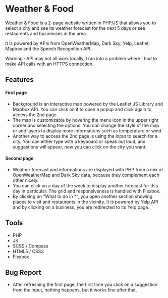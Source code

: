 # Weather & Food

Weather & Food is a 2-page website written in PHP/JS that allows you to select a city and see its weather forecast for the next 5 days or see restaurents and businesses in the area.

It is powered by APIs from OpenWeatherMap, Dark Sky, Yelp, Leaflet, Mapbox and the Speech Recognition API.

Warning : API may not all work locally, I ran into a problem where I had to make API calls with an HTTPS connection.

## Features 
#### First page
- Background is an interactive map powered by the Leaflet JS Library and Mapbox API. You can click on it to open a popup and click again to access the 2nd page.
- The map is customizable by hovering the menu icon in the upper right corner and selecting the options. You can change the style of the map or add layers to display more informations such as temperature or wind.
- Another way to access the 2nd page is using the input to search for a city. You can either type with a keyboard or speak out loud, and suggestions will appear, now you can click on the city you want.

#### Second page
- Weather forecast and informations are displayed with PHP from a mix of OpenWeatherMap and Dark Sky data, because they complement each other nicely.
- You can click on a day of the week to display another forecast for this day in particular. The grid and responsiveness is handled with Flexbox. 
- By clicking on "What to do in *", you open another section showing places to visit and restaurents in the vicinity. It is powered by Yelp API and by clicking on a business, you are redirected to its Yelp page. 

## Tools 
- PHP
- JS
- SCSS / Compass
- HTML5 / CSS3
- Flexbox

## Bug Report 
- After refreshing the first page, the first time you click on a suggestion from the input, nothing happens, but it works fine after that.
